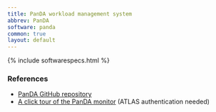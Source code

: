 ```yaml
---
title: PanDA workload management system
abbrev: PanDA
software: panda
common: true
layout: default
---
```


{% include softwarespecs.html %}

### References

- [PanDA GitHub repository](https://github.com/PanDAWMS)
- [A click tour of the PanDA monitor](https://docs.google.com/presentation/d/1Sq3OpYPx2g4yk5ia71JvYE4jl3EQRx6Bqykc8XgE778/edit?usp=sharing) (ATLAS authentication needed)

